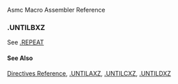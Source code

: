 Asmc Macro Assembler Reference

### .UNTILBXZ

See [.REPEAT](dot_repeat.md)

#### See Also

[Directives Reference](readme.md), [.UNTILAXZ](dot_untilaxz.md), [.UNTILCXZ](dot_untilcxz.md), [.UNTILDXZ](dot_untildxz.md)